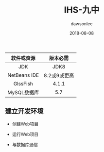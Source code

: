 ﻿---
title: "IHS-九中"
layout: post
date: 2018-08-08
image: 
headerImage: false
tag:
- IHS计划
star: false
projects: true
category: project
author: dawsonlee
externalLink: false

---

|软件或资源|版本必需|
|:---:|:---:|
|JDK|JDK8|
|NetBeans IDE|8.2或9或更高|
|GlssFish|4.1.1|
|MySQL数据库|5.7|


##  建立开发环境

* 创建Web项目


* 运行Web项目


* 与数据库通信

